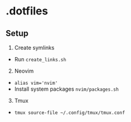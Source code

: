 # .dotfiles

## Setup
1. Create symlinks
  - Run `create_links.sh`

2. Neovim
  - `alias vim='nvim'`
  - Install system packages `nvim/packages.sh`

3. Tmux
  - `tmux source-file ~/.config/tmux/tmux.conf`

